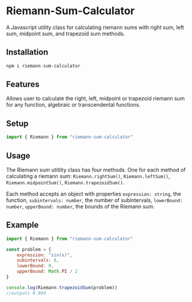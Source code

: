 # Riemann-Sum-Calculator
A Javascript utility class for calculating riemann sums with right sum, left sum, midpoint sum, and trapezoid sum methods.

## Installation
```javascript
npm i riemann-sum-calculator
```

## Features
Allows user to calculate the right, left, midpoint or trapezoid riemann sum for any function, algebraic or transcendental functions.

## Setup
```javascript
import { Riemann } from "riemann-sum-calculator"
```

## Usage
The Riemann sum utitlity class has four methods. One for each method of calculating a riemann sum: `Riemann.rightSum()`, `Riemann.leftSum()`, `Riemann.midpointSum()`, `Riemann.trapezoidSum()`. 

Each method accepts an object with properties `expression: string`, the function,  `subintervals: number`, the number of subintervals, `lowerBound: number`, `upperBound: number`, the bounds of the Riemann sum.


## Example
```javascript
import { Riemann } from "riemann-sum-calculator"

const problem = {
    expression: "sin(x)",
    subintervals: 6,
    lowerBound: 0,
    upperBound: Math.PI / 2
}

console.log(Riemann.trapezoidSum(problem))
//outputs 0.994
```